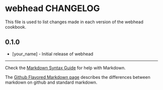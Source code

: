 webhead CHANGELOG
=================

This file is used to list changes made in each version of the webhead cookbook.

0.1.0
-----
- [your_name] - Initial release of webhead

- - -
Check the [Markdown Syntax Guide](http://daringfireball.net/projects/markdown/syntax) for help with Markdown.

The [Github Flavored Markdown page](http://github.github.com/github-flavored-markdown/) describes the differences between markdown on github and standard markdown.
